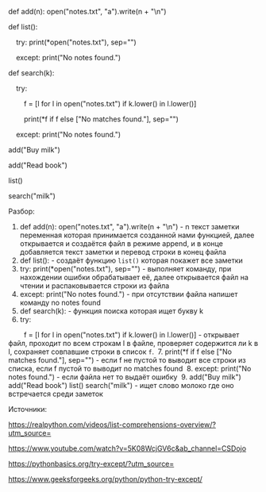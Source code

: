 def add(n): open("notes.txt", "a").write(n + "\n")

def list():

    try: print(*open("notes.txt"), sep="")

    except: print("No notes found.")

def search(k):

    try:

        f = [l for l in open("notes.txt") if k.lower() in l.lower()]

        print(*f if f else ["No matches found."], sep="")

    except: print("No notes found.")

add("Buy milk")

add("Read book")

list()

search("milk")


Разбор: 

1. def add(n): open("notes.txt", "a").write(n + "\n") - n текст заметки переменная которая принимается созданной нами функцией, далее  открывается и создаётся файл в режиме append, и в конце добавляется текст заметки и перевод строки в конец файла
2. def list(): - создаёт функцию `list()` которая покажет все заметки
3.  try: print(*open("notes.txt"), sep="") - выполняет команду, при нахождении ошибки обрабатывает её, далее открывается файл на чтении и распаковывается строки из файла 
4. except: print("No notes found.") - при отсутствии файла напишет команду no notes found 
5. def search(k): - функция поиска которая ищет букву k
6. try:

        f = [l for l in open("notes.txt") if k.lower() in l.lower()] - открывает файл, проходит по всем строкам l в файле, проверяет содержится ли k в l, сохраняет совпавшие строки в список `f`.
 7.  print(*f if f else ["No matches found."], sep="") - если f не пустой то выводит все строки из списка, если f пустой то выводит no matches found
 8.  except: print("No notes found.") - если файла нет то выдаёт ошибку 
 9. add("Buy milk")
    add("Read book")
    list()
    search("milk") - ищет слово молоко где оно встречается среди заметок

Источники: 

https://realpython.com/videos/list-comprehensions-overview/?utm_source=

https://www.youtube.com/watch?v=5K08WcjGV6c&ab_channel=CSDojo

https://pythonbasics.org/try-except/?utm_source=

https://www.geeksforgeeks.org/python/python-try-except/
